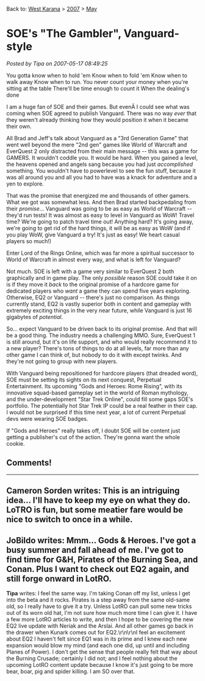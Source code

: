 Back to: [West Karana](/posts/westkarana.md) > [2007](/posts/2007/westkarana.md) > [May](./westkarana.md)
# SOE's "The Gambler", Vanguard-style

*Posted by Tipa on 2007-05-17 08:49:25*

You gotta know when to hold 'em
Know when to fold 'em
Know when to walk away
Know when to run.
You never count your money
when you're sitting at the table
There'll be time enough to count it
When the dealing's done

I am a huge fan of SOE and their games. But evenÂ I could see what was coming when SOE agreed to publish Vanguard. There was no way *ever* that they weren't already thinking how they would position it when it became their own.



All Brad and Jeff's talk about Vanguard as a "3rd Generation Game" that went well beyond the mere "2nd gen" games like World of Warcraft and EverQuest 2 only distracted from their main message -- this was a game for GAMERS. It wouldn't coddle you. It would be hard. When you gained a level, the heavens opened and angels sang because you had just *accomplished* something. You wouldn't have to powerlevel to see the fun stuff, because it was all around you and all you had to have was a knack for adventure and a yen to explore.

That was the promise that energized me and thousands of other gamers. What we got was somewhat less. And then Brad started backpedaling from their *promise*... Vanguard was going to be as easy as World of Warcraft -- they'd run tests! It was almost as easy to level in Vanguard as WoW! Travel time? We're going to patch travel time out! Anything hard? It's going away, we're going to get rid of the hard things, it will be as easy as WoW (and if you play WoW, give Vanguard a try! It's just as easy! We heart casual players so much!)

Enter Lord of the Rings Online, which was far more a spiritual successor to World of Warcraft in almost every way, and what is left for Vanguard?

Not much. SOE is left with a game very similar to EverQuest 2 both graphically and in game play. The only *possible* reason SOE could take it on is if they move it *back* to the original promise of a hardcore game for dedicated players who *want* a game they can spend five years exploring. Otherwise, EQ2 or Vanguard -- there's just no comparison. As things currently stand, EQ2 is vastly superior both in content and gameplay with extremely exciting things in the very near future, while Vanguard is just 16 gigabytes of *potential*.

So... expect Vanguard to be driven back to its original promise. And that will be a good thing. The industry needs a challenging MMO. Sure, EverQuest 1 is still around, but it's on life support, and who would really recommend it to a new player? There's tons of things to do at all levels, far more than any other game I can think of, but nobody to do it with except twinks. And they're not going to group with new players.

With Vanguard being repositioned for hardcore players (that dreaded word), SOE must be setting its sights on its next conquest, Perpetual Entertainment. Its upcoming "Gods and Heroes: Rome Rising", with its innovative squad-based gameplay set in the world of Roman mythology, and the under-development "Star Trek Online", could fill some gaps SOE's portfolio. The potentially hot Star Trek IP could be a real feather in their cap. I would not be surprised if this time next year, a lot of current Perpetual devs were wearing SOE badges.

If "Gods and Heroes" really takes off, I doubt SOE will be content just getting a publisher's cut of the action. They're gonna want the whole cookie.
## Comments!
---
**Cameron Sorden** writes: This is an intriguing idea... I'll have to keep my eye on what they do. LoTRO is fun, but some meatier fare would be nice to switch to once in a while.
---
**JoBildo** writes: Mmm... Gods &amp; Heroes.  I've got a busy summer and fall ahead of me.  I've got to find time for G&amp;H, Pirates of the Burning Sea, and Conan.  Plus I want to check out EQ2 again, and still forge onward in LotRO.
---
**Tipa** writes: I feel the same way. I'm taking Conan off my list, unless I get into the beta and it rocks. Pirates is a step away from the same old-same old, so I really have to give it a try. Unless LotRO can pull some new tricks out of its worn old hat, I'm not sure how much more time I can give it. I have a few more LotRO articles to write, and then I hope to be covering the new EQ2 live update with Neriak and the Arslai. And all other games go back in the drawer when Kunark comes out for EQ2.\r\n\r\nI feel an excitement about EQ2 I haven't felt since EQ1 was in its prime and I knew each new expansion would blow my mind (and each one did, up until and including Planes of Power). I don't get the sense that people really felt that way about the Burning Crusade; certainly I did not; and I feel nothing about the upcoming LotRO content update because I know it's just going to be more bear, boar, pig and spider killing. I am SO over that.
